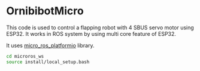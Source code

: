 # OrnibibotMicro


This code is used to control a flapping robot with 4 SBUS servo motor using ESP32.
It works in ROS system by using multi core feature of ESP32.


It uses [micro_ros_platformio](https://github.com/micro-ROS/micro_ros_platformio) library.

```bash
cd microros_ws
source install/local_setup.bash

```